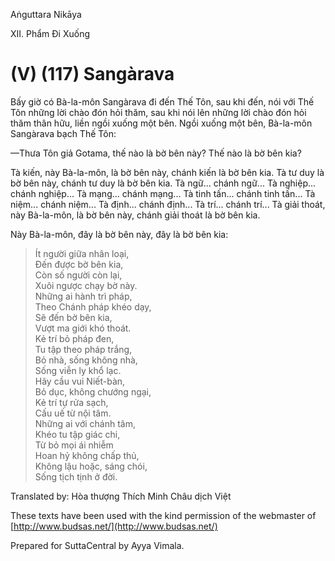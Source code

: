 Aṅguttara Nikāya

XII. Phẩm Ði Xuống

# (V) (117) Sangàrava

Bấy giờ có Bà-la-môn Sangàrava đi đến Thế Tôn, sau khi đến, nói với Thế Tôn những lời chào đón hỏi thăm, sau khi nói lên những lời chào đón hỏi thăm thân hữu, liền ngồi xuống một bên. Ngồi xuống một bên, Bà-la-môn Sangàrava bạch Thế Tôn:

—Thưa Tôn giả Gotama, thế nào là bờ bên này? Thế nào là bờ bên kia?

Tà kiến, này Bà-la-môn, là bờ bên này, chánh kiến là bờ bên kia. Tà tư duy là bờ bên này, chánh tư duy là bờ bên kia. Tà ngữ... chánh ngữ... Tà nghiệp... chánh nghiệp... Tà mạng... chánh mạng... Tà tinh tấn... chánh tinh tấn... Tà niệm... chánh niệm... Tà định... chánh định... Tà trí... chánh trí... Tà giải thoát, này Bà-la-môn, là bờ bên này, chánh giải thoát là bờ bên kia.

Này Bà-la-môn, đây là bờ bên này, đây là bờ bên kia:

> Ít người giữa nhân loại,  
> Ðến được bờ bên kia,  
> Còn số người còn lại,  
> Xuôi ngược chạy bờ này.  
> Những ai hành trì pháp,  
> Theo Chánh pháp khéo dạy,  
> Sẽ đến bờ bên kia,  
> Vượt ma giới khó thoát.  
> Kẻ trí bỏ pháp đen,  
> Tu tập theo pháp trắng,  
> Bỏ nhà, sống không nhà,  
> Sống viễn ly khổ lạc.  
> Hãy cầu vui Niết-bàn,  
> Bỏ dục, không chướng ngại,  
> Kẻ trí tự rửa sạch,  
> Cấu uế từ nội tâm.  
> Những ai với chánh tâm,  
> Khéo tu tập giác chi,  
> Từ bỏ mọi ái nhiễm  
> Hoan hỷ không chấp thủ,  
> Không lậu hoặc, sáng chói,  
> Sống tịch tịnh ở đời.

Translated by: Hòa thượng Thích Minh Châu dịch Việt

These texts have been used with the kind permission of the webmaster of [http://www.budsas.net/](http://www.budsas.net/)

Prepared for SuttaCentral by Ayya Vimala.